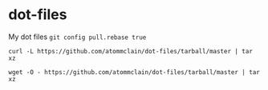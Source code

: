 dot-files
=========

My dot files
```git config pull.rebase true```


```curl -L https://github.com/atommclain/dot-files/tarball/master | tar xz```

```wget -O - https://github.com/atommclain/dot-files/tarball/master | tar xz```
